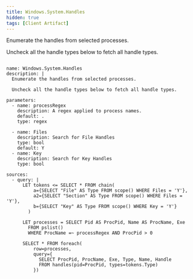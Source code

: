 ```yaml
---
title: Windows.System.Handles
hidden: true
tags: [Client Artifact]
---
```


Enumerate the handles from selected processes.

Uncheck all the handle types below to fetch all handle types.


<pre><code class="language-yaml">
name: Windows.System.Handles
description: |
  Enumerate the handles from selected processes.

  Uncheck all the handle types below to fetch all handle types.

parameters:
  - name: processRegex
    description: A regex applied to process names.
    default: .
    type: regex

  - name: Files
    description: Search for File Handles
    type: bool
    default: Y
  - name: Key
    description: Search for Key Handles
    type: bool

sources:
  - query: |
      LET tokens &lt;= SELECT * FROM chain(
          a={SELECT "File" AS Type FROM scope() WHERE Files = 'Y'},
          a2={SELECT "Section" AS Type FROM scope() WHERE Files = 'Y'},
          b={SELECT "Key" AS Type FROM scope() WHERE Key = 'Y'}
        )

      LET processes = SELECT Pid AS ProcPid, Name AS ProcName, Exe
        FROM pslist()
        WHERE ProcName =~ processRegex AND ProcPid &gt; 0

      SELECT * FROM foreach(
          row=processes,
          query={
            SELECT ProcPid, ProcName, Exe, Type, Name, Handle
            FROM handles(pid=ProcPid, types=tokens.Type)
          })

</code></pre>

